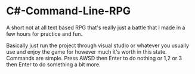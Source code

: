 # C#-Command-Line-RPG
A short not at all text based RPG that's really just a battle that I made in a few hours for practice and fun.

Basically just run the project through visual studio or whatever you usually use and enjoy the game for however much it's worth in this state.
Commands are simple. Press AWSD then Enter to do nothing or 1,2 or 3 then Enter to do something a bit more.
